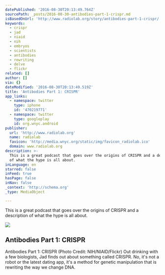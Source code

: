 ```yaml
---
datePublished: '2016-08-30T20:13:49.764Z'
sourcePath: _posts/2016-08-30-antibodies-part-1-crispr.md
isBasedOnUrl: 'http://www.radiolab.org/story/antibodies-part-1-crispr/'
keywords:
  - crispr
  - jad
  - niaid
  - nih
  - embryos
  - scientists
  - antibodies
  - rewriting
  - delve
  - flickr
related: []
author: []
via: {}
dateModified: '2016-08-30T20:13:49.519Z'
title: 'Antibodies Part 1: CRISPR'
app_links:
  - namespace: twitter
    type: iphone
    id: '470219771'
  - namespace: twitter
    type: googleplay
    id: org.wnyc.android
publisher:
  url: 'http://www.radiolab.org'
  name: radiolab
  favicon: 'http://media.wnyc.org/static/img/favicon_radiolab.ico'
  domain: www.radiolab.org
description: >-
  This is a great podcast that goes over the origins of CRISPR and a description
  of what the hype is all about.
inLanguage: en
starred: false
inFeed: true
hasPage: false
inNav: false
_context: 'http://schema.org'
_type: MediaObject

---
```

This is a great podcast that goes over the origins of CRISPR and a description of what the hype is all about.

<article style=""><img src="https://s3-us-west-2.amazonaws.com/the-grid-img/p/49e04f58e4226dc4c2d0eca27f7ce98b9f19c029.jpg" /><h1>Antibodies Part 1: CRISPR</h1><p>Antibodies Part 1: CRISPR (Photo Credit: NIH/NIAID/Flickr) Out drinking with a few biologists, Jad finds out about something called CRISPR. No, it's not a robot or the latest dating app, it's a method for genetic manipulation that is rewriting the way we change DNA.</p></article>